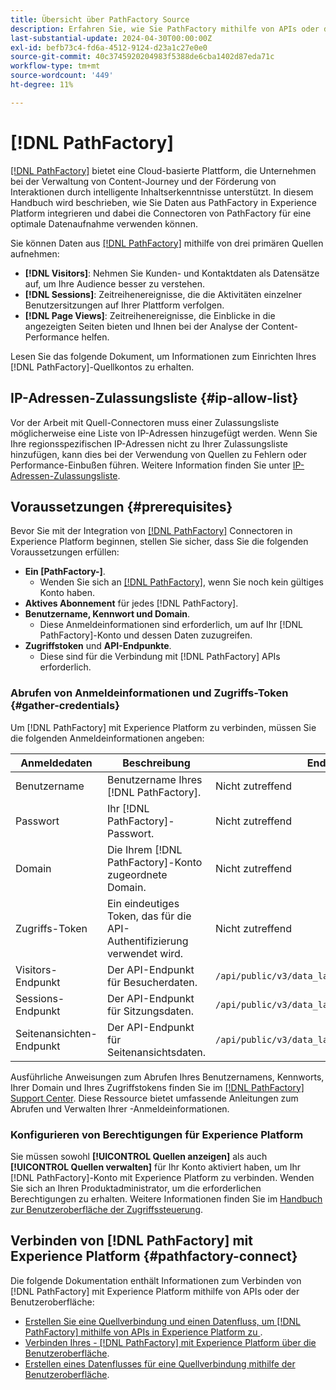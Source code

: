 ```yaml
---
title: Übersicht über PathFactory Source
description: Erfahren Sie, wie Sie PathFactory mithilfe von APIs oder der Benutzeroberfläche mit Adobe Experience Platform verbinden.
last-substantial-update: 2024-04-30T00:00:00Z
exl-id: befb73c4-fd6a-4512-9124-d23a1c27e0e0
source-git-commit: 40c3745920204983f5388de6cba1402d87eda71c
workflow-type: tm+mt
source-wordcount: '449'
ht-degree: 11%

---
```


# [!DNL PathFactory]

[[!DNL PathFactory]](https://www.pathfactory.com/) bietet eine Cloud-basierte Plattform, die Unternehmen bei der Verwaltung von Content-Journey und der Förderung von Interaktionen durch intelligente Inhaltserkenntnisse unterstützt. In diesem Handbuch wird beschrieben, wie Sie Daten aus PathFactory in Experience Platform integrieren und dabei die Connectoren von PathFactory für eine optimale Datenaufnahme verwenden können.

Sie können Daten aus [[!DNL PathFactory]](https://www.pathfactory.com/) mithilfe von drei primären Quellen aufnehmen:

* **[!DNL Visitors]**: Nehmen Sie Kunden- und Kontaktdaten als Datensätze auf, um Ihre Audience besser zu verstehen.
* **[!DNL Sessions]**: Zeitreihenereignisse, die die Aktivitäten einzelner Benutzersitzungen auf Ihrer Plattform verfolgen.
* **[!DNL Page Views]**: Zeitreihenereignisse, die Einblicke in die angezeigten Seiten bieten und Ihnen bei der Analyse der Content-Performance helfen.

Lesen Sie das folgende Dokument, um Informationen zum Einrichten Ihres [!DNL PathFactory]-Quellkontos zu erhalten.

## IP-Adressen-Zulassungsliste {#ip-allow-list}

Vor der Arbeit mit Quell-Connectoren muss einer Zulassungsliste möglicherweise eine Liste von IP-Adressen hinzugefügt werden. Wenn Sie Ihre regionsspezifischen IP-Adressen nicht zu Ihrer Zulassungsliste hinzufügen, kann dies bei der Verwendung von Quellen zu Fehlern oder Performance-Einbußen führen. Weitere Information finden Sie unter [IP-Adressen-Zulassungsliste](../../ip-address-allow-list.md).

## Voraussetzungen {#prerequisites}

Bevor Sie mit der Integration von [[!DNL PathFactory]](https://www.pathfactory.com/) Connectoren in Experience Platform beginnen, stellen Sie sicher, dass Sie die folgenden Voraussetzungen erfüllen:

* **Ein [PathFactory-]**.
   * Wenden Sie sich an [[!DNL PathFactory]](https://www.pathfactory.com/portal/company/contactus.shtml), wenn Sie noch kein gültiges Konto haben.
* **Aktives Abonnement** für jedes [!DNL PathFactory].
* **Benutzername, Kennwort und Domain**.
   * Diese Anmeldeinformationen sind erforderlich, um auf Ihr [!DNL PathFactory]-Konto und dessen Daten zuzugreifen.
* **Zugriffstoken** und **API-Endpunkte**.
   * Diese sind für die Verbindung mit [!DNL PathFactory] APIs erforderlich.

### Abrufen von Anmeldeinformationen und Zugriffs-Token {#gather-credentials}

Um [!DNL PathFactory] mit Experience Platform zu verbinden, müssen Sie die folgenden Anmeldeinformationen angeben:

| Anmeldedaten | Beschreibung | Endpunkt |
| --- | --- | --- |
| Benutzername | Benutzername Ihres [!DNL PathFactory]. | Nicht zutreffend |
| Passwort | Ihr [!DNL PathFactory]-Passwort. | Nicht zutreffend |
| Domain | Die Ihrem [!DNL PathFactory]-Konto zugeordnete Domain. | Nicht zutreffend |
| Zugriffs-Token | Ein eindeutiges Token, das für die API-Authentifizierung verwendet wird. | Nicht zutreffend |
| Visitors-Endpunkt | Der API-Endpunkt für Besucherdaten. | `/api/public/v3/data_lake_apis/visitors.json` |
| Sessions-Endpunkt | Der API-Endpunkt für Sitzungsdaten. | `/api/public/v3/data_lake_apis/sessions.json` |
| Seitenansichten-Endpunkt | Der API-Endpunkt für Seitenansichtsdaten. | `/api/public/v3/data_lake_apis/page_views.json` |

Ausführliche Anweisungen zum Abrufen Ihres Benutzernamens, Kennworts, Ihrer Domain und Ihres Zugriffstokens finden Sie im [[!DNL PathFactory] Support Center](https://support.pathfactory.com/categories/adobe/). Diese Ressource bietet umfassende Anleitungen zum Abrufen und Verwalten Ihrer -Anmeldeinformationen.

### Konfigurieren von Berechtigungen für Experience Platform

Sie müssen sowohl **[!UICONTROL Quellen anzeigen]** als auch **[!UICONTROL Quellen verwalten]** für Ihr Konto aktiviert haben, um Ihr [!DNL PathFactory]-Konto mit Experience Platform zu verbinden. Wenden Sie sich an Ihren Produktadministrator, um die erforderlichen Berechtigungen zu erhalten. Weitere Informationen finden Sie im [Handbuch zur Benutzeroberfläche der Zugriffssteuerung](../../../access-control/ui/overview.md).

## Verbinden von [!DNL PathFactory] mit Experience Platform {#pathfactory-connect}

Die folgende Dokumentation enthält Informationen zum Verbinden von [!DNL PathFactory] mit Experience Platform mithilfe von APIs oder der Benutzeroberfläche:

* [Erstellen Sie eine Quellverbindung und einen Datenfluss, um  [!DNL PathFactory]  mithilfe von APIs in Experience Platform zu &#x200B;](../../tutorials/api/create/marketing-automation/pathfactory.md).
* [Verbinden Ihres - [!DNL PathFactory]  mit Experience Platform über die Benutzeroberfläche](../../tutorials/ui/create/marketing-automation/pathfactory.md).
* [Erstellen eines Datenflusses für eine Quellverbindung mithilfe der Benutzeroberfläche](../../tutorials/ui/dataflow/marketing-automation.md).
